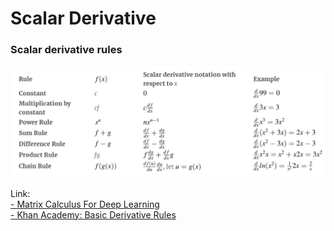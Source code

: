 # Scalar Derivative

### Scalar derivative rules <a id="sec2"></a>

![](../../.gitbook/assets/scalar_derivative_rules.png)

Link:  
[- Matrix Calculus For Deep Learning](https://explained.ai/matrix-calculus/index.html)  
[- Khan Academy: Basic Derivative Rules](https://www.khanacademy.org/math/old-ap-calculus-ab/ab-derivative-rules)

